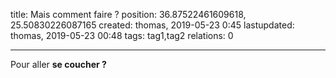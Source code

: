 title: Mais comment faire ?
position: 36.87522461609618, 25.50830226087165
created: thomas,   2019-05-23 0:45
lastupdated: thomas, 2019-05-23 00:48 
tags: tag1,tag2
relations: 0

---



Pour aller **se coucher ?**